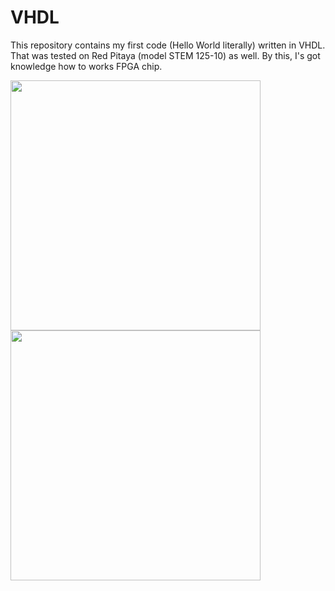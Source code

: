 # VHDL
This repository contains my first code (Hello World literally) written in VHDL. That was tested on Red Pitaya (model STEM 125-10) as well. By this, I's got knowledge how to works FPGA chip.
<p float="left">
  <img src="/Red_Pitaya_1.jpg" width="400" />
  <img src="/Red_Pitaya_2.jpg" width="400" /> 
</p>
